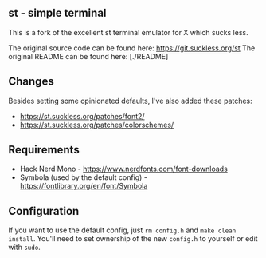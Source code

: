st - simple terminal
--------------------

This is a fork of the excellent st terminal emulator for X which sucks less.

The original source code can be found here: https://git.suckless.org/st
The original README can be found here: [./README]

Changes
-------

Besides setting some opinionated defaults, I've also added these patches:

* https://st.suckless.org/patches/font2/
* https://st.suckless.org/patches/colorschemes/

Requirements
------------

* Hack Nerd Mono - https://www.nerdfonts.com/font-downloads
* Symbola (used by the default config) - https://fontlibrary.org/en/font/Symbola

Configuration
-------------

If you want to use the default config, just `rm config.h` and `make clean install`. You'll need to set ownership of the new `config.h` to yourself or edit with `sudo`.
